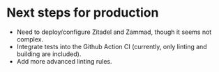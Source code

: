 # Next steps for production

- Need to deploy/configure Zitadel and Zammad, though it seems not complex.
- Integrate tests into the Github Action CI (currently, only linting and building are included).
- Add more advanced linting rules.
